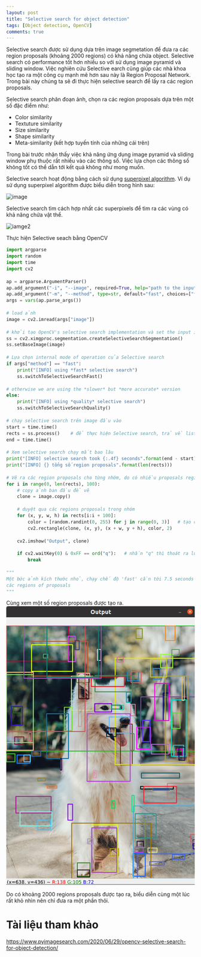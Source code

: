 ```yaml
---
layout: post
title: "Selective search for object detection"
tags: [Object detection, OpenCV]
comments: true
---
```


Selective search được sử dụng dựa trên image segmetation để đưa ra các region proposals (khoảng 2000 regions) có khả năng chứa object. Selective search có performance tốt hơn nhiều so với sử dụng image pyramid và sliding window.
Việc nghiên cứu Selective earch cũng giúp các nhà khoa học tạo ra một công cụ mạnh mẽ hơn sau này là Region Proposal Network. Trong bài này chúng ta sẽ đi thực hiện selective search để lấy ra các region proposals.

Selective search phân đoạn ảnh, chọn ra các region proposals dựa trên một số đặc điểm như:
- Color similarity
- Textuture similarity
- Size similarity
- Shape similarity
- Meta-similarity (kết hợp tuyến tính của những cái trên)

Trong bài trước nhận thấy việc khả năng ứng dụng image pyramid và sliding window phụ thuộc rất nhiều vào các thông số. Việc lựa chọn các thông số không tốt có thể dẫn tới kết quả không như mong muốn.

Selective search hoạt động bằng cách sử dụng [superpixel algorithm](https://www.pyimagesearch.com/tag/superpixel/). Ví dụ sử dụng superpixel algorithm được biểu diễn trong hình sau:

![image](./images/superpixel.png)

Selective search tìm cách hợp nhất các superpixels để tìm ra các vùng có khả năng chứa vật thể.

![iamge2](./images/selective_search.png)

Thực hiện Selective seach bằng OpenCV

```python
import argparse
import random
import time
import cv2

ap = argparse.ArgumentParser()
ap.add_argument("-i", "--image", required=True, help="path to the input image")
ap.add_argument("-m", "--method", type=str, default="fast", choices=["fast", "quality"], help="selective search method")
args = vars(ap.parse_args())

# load ảnh
image = cv2.imread(args["image"])

# khởi tạo OpenCV's selective search implementation và set the input image
ss = cv2.ximgproc.segmentation.createSelectiveSearchSegmentation()
ss.setBaseImage(image)

# Lựa chọn internal mode of operation của Selective search
if args["method"] == "fast":
    print("[INFO] using *fast* selective search")
    ss.switchToSelectiveSearchFast()

# otherwise we are using the *slower* but *more accurate* version
else:
    print("[INFO] using *quality* selective search")
    ss.switchToSelectiveSearchQuality()

# chạy selective search trên image đầu vào
start = time.time()
rects = ss.process()    # để thực hiện Selective search, trả về list of rectangles
end = time.time()

# Xem selective search chạy mất bao lâu
print("[INFO] selective search took {:.4f} seconds".format(end - start))
print("[INFO] {} tổng số region proposals".format(len(rects)))

# Vẽ ra các region proposals cho từng nhớm, do có nhiều proposals regions nên chia ra
for i in range(0, len(rects), 100):
    # copy ảnh ban đầu để vẽ
    clone = image.copy()

    # duyệt qua các regions proposals trong nhóm
    for (x, y, w, h) in rects[i:i + 100]:
        color = [random.randint(0, 255) for j in range(0, 3)]   # tạo color ngẫu nhiên
        cv2.rectangle(clone, (x, y), (x + w, y + h), color, 2)

    cv2.imshow("Output", clone)

    if cv2.waitKey(0) & 0xFF == ord("q"):   # nhấn "q" thì thoát ra luôn, nhấm phím khác nó quay lên vòng lặp
        break

""" 
Một bức ảnh kích thước nhỏ, chạy chế độ 'fast' cần tới 7.5 seconds (i5-6300U, 8Gb Ram) để có thể trích xuất
các regions of proposals
"""
```
Cùng xem một số region proposals được tạo ra.
![iamge](./images/2021-04-27-output.png)

Do có khoảng 2000 regions proposals được tạo ra, biểu diễn cùng một lúc rất khỏ nhìn nên chỉ đưa ra một phần thôi.

# Tài liệu tham khảo
https://www.pyimagesearch.com/2020/06/29/opencv-selective-search-for-object-detection/

